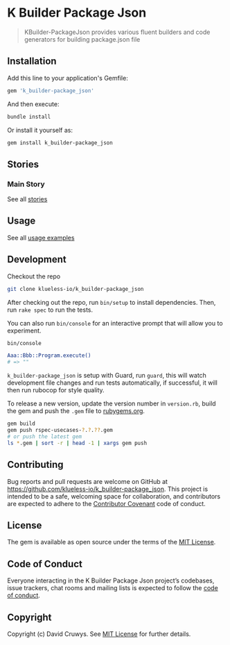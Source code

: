 # K Builder Package Json

> KBuilder-PackageJson provides various fluent builders and code generators for building package.json file

## Installation

Add this line to your application's Gemfile:

```ruby
gem 'k_builder-package_json'
```

And then execute:

```bash
bundle install
```

Or install it yourself as:

```bash
gem install k_builder-package_json
```

## Stories

### Main Story



See all [stories](./STORIES.md)


## Usage

See all [usage examples](./USAGE.md)



## Development

Checkout the repo

```bash
git clone klueless-io/k_builder-package_json
```

After checking out the repo, run `bin/setup` to install dependencies. Then, run `rake spec` to run the tests. 

You can also run `bin/console` for an interactive prompt that will allow you to experiment.

```bash
bin/console

Aaa::Bbb::Program.execute()
# => ""
```

`k_builder-package_json` is setup with Guard, run `guard`, this will watch development file changes and run tests automatically, if successful, it will then run rubocop for style quality.

To release a new version, update the version number in `version.rb`, build the gem and push the `.gem` file to [rubygems.org](https://rubygems.org).

```bash
gem build
gem push rspec-usecases-?.?.??.gem
# or push the latest gem
ls *.gem | sort -r | head -1 | xargs gem push
```

## Contributing

Bug reports and pull requests are welcome on GitHub at https://github.com/klueless-io/k_builder-package_json. This project is intended to be a safe, welcoming space for collaboration, and contributors are expected to adhere to the [Contributor Covenant](http://contributor-covenant.org) code of conduct.

## License

The gem is available as open source under the terms of the [MIT License](https://opensource.org/licenses/MIT).

## Code of Conduct

Everyone interacting in the K Builder Package Json project’s codebases, issue trackers, chat rooms and mailing lists is expected to follow the [code of conduct](https://github.com/klueless-io/k_builder-package_json/blob/master/CODE_OF_CONDUCT.md).

## Copyright

Copyright (c) David Cruwys. See [MIT License](LICENSE.txt) for further details.
